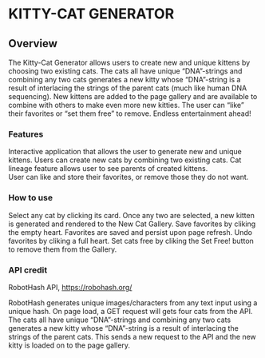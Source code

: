 # KITTY-CAT GENERATOR

## Overview

The Kitty-Cat Generator allows users to create new and unique kittens by choosing two existing cats. The cats all have unique “DNA”-strings and combining any two cats generates a new kitty whose “DNA”-string is a result of interlacing the strings of the parent cats (much like human DNA sequencing). New kittens are added to the page gallery and are available to combine with others to make even more new kitties. The user can “like” their favorites or “set them free” to remove. Endless entertainment ahead!

### Features

Interactive application that allows the user to generate new and unique kittens.
Users can create new cats by combining two existing cats. Cat lineage feature allows user to see parents of created kittens.  
User can like and store their favorites, or remove those they do not want.

### How to use

Select any cat by clicking its card. Once any two are selected, a new kitten is generated and rendered to the New Cat Gallery.
Save favorites by cliking the empty heart. Favorites are saved and persist upon page refresh. Undo favorites by cliking a full heart.
Set cats free by cliking the Set Free! button to remove them from the Gallery.

### API credit

RobotHash API, https://robohash.org/

RobotHash generates unique images/characters from any text input using a unique hash.
On page load, a GET request will gets four cats from the API. The cats all have unique “DNA”-strings and combining any two cats generates a new kitty whose “DNA”-string is a result of interlacing the strings of the parent cats. This sends a new request to the API and the new kitty is loaded on to the page gallery.
